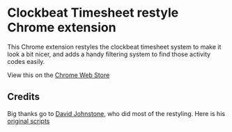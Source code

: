 Clockbeat Timesheet restyle Chrome extension
============================================

This Chrome extension restyles the clockbeat timesheet system to make it look a bit nicer,
and adds a handy filtering system to find those activity codes easily.

View this on the [Chrome Web Store](https://chrome.google.com/webstore/detail/njmnbiecjddpmnpekdghdmfcjojngagd)

Credits
-------
Big thanks go to [David Johnstone](http://davidjohnstone.net), who did most of the restyling.
Here is his [original scripts](http://www.markitdown.net/view/0d60e424)
